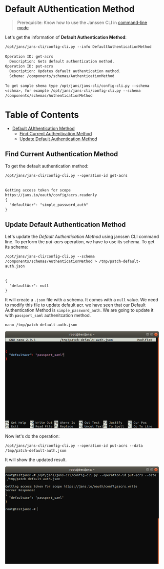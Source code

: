 # Default AUthentication Method

> Prerequisite: Know how to use the Janssen CLI in [command-line mode](cli-index.md)

Let's get the information of **Default Authentication Method**:

```
/opt/jans/jans-cli/config-cli.py --info DefaultAuthenticationMethod

Operation ID: get-acrs
  Description: Gets default authentication method.
Operation ID: put-acrs
  Description: Updates default authentication method.
  Schema: /components/schemas/AuthenticationMethod

To get sample shema type /opt/jans/jans-cli/config-cli.py --schema <schma>, for example /opt/jans/jans-cli/config-cli.py --schema /components/schemas/AuthenticationMethod
```

Table of Contents
=================

* [Default AUthentication Method](#default-authentication-method)
  * [Find Current Authentication Method](#find-current-authentication-method)
  * [Update Default Authentication Method](#update-default-authentication-method)

## Find Current Authentication Method
  
To get the default authentication method:
```
/opt/jans/jans-cli/config-cli.py --operation-id get-acrs


Getting access token for scope https://jans.io/oauth/config/acrs.readonly
{
  "defaultAcr": "simple_password_auth"
}
```

## Update Default Authentication Method

Let's update the _Default Authentication Method_ using janssen CLI command line. To perform the _put-acrs_ operation, we have to use its schema.
To get its schema:

```commandline
/opt/jans/jans-cli/config-cli.py --schema /components/schemas/AuthenticationMethod > /tmp/patch-default-auth.json


{
  "defaultAcr": null
}
```

It will create a `.json` file with a schema. It comes with a `null` value. We need to modify this file to update default acr.
we have seen that our Default Authentication Method is `simple_password_auth`. We are going to update it with `passport_saml` authenitcation method.

```commandline
nano /tmp/patch-default-auth.json
```
![update default authentication method](../../../assets/image-cl-update-default-auth-03042021.png)

Now let's do the operation:
```commandline
/opt/jans/jans-cli/config-cli.py --operation-id put-acrs --data /tmp/patch-default-auth.json
```

It will show the updated result.

![updated result](../../../assets/image-cl-update-default-auth-result-03042021.png)

